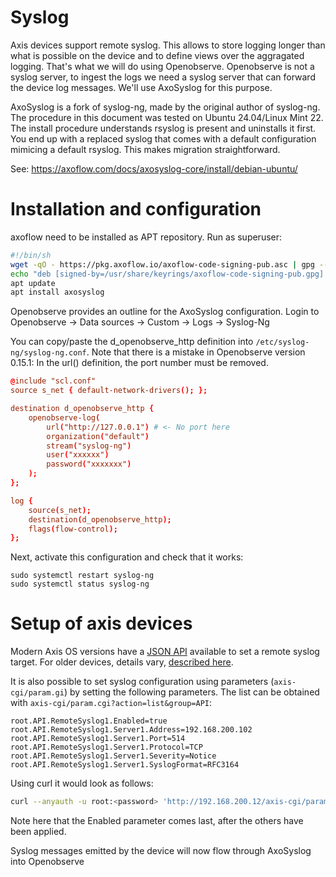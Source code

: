 # Syslog

Axis devices support remote syslog. This allows to store logging longer than what is possible on the device and to define views over the aggragated logging. That's what we will do using Openobserve. Openobserve is not a syslog server, to ingest the logs we need a syslog server that can forward the device log messages. We'll use AxoSyslog for this purpose.

AxoSyslog is a fork of syslog-ng, made by the original author of syslog-ng. The procedure in this document was tested on Ubuntu 24.04/Linux Mint 22. The install procedure understands rsyslog is present and uninstalls it first. You end up with a replaced syslog that comes with a default configuration mimicing a default rsyslog. This makes migration straightforward.

See: https://axoflow.com/docs/axosyslog-core/install/debian-ubuntu/

# Installation and configuration

axoflow need to be installed as APT repository. Run as superuser:

```sh
#!/bin/sh
wget -qO - https://pkg.axoflow.io/axoflow-code-signing-pub.asc | gpg --dearmor > /usr/share/keyrings/axoflow-code-signing-pub.gpg
echo "deb [signed-by=/usr/share/keyrings/axoflow-code-signing-pub.gpg] https://pkg.axoflow.io/apt stable ubuntu-noble" | tee --append /etc/apt/sources.list.d/axoflow.list
apt update
apt install axosyslog
```

Openobserve provides an outline for the AxoSyslog configuration.
Login to Openobserve -> Data sources -> Custom -> Logs -> Syslog-Ng

You can copy/paste the d_openobserve_http definition into
`/etc/syslog-ng/syslog-ng.conf`. Note that there is a mistake in Openobserve
version 0.15.1: In the url() definition, the port number must be removed.

```conf
@include "scl.conf"
source s_net { default-network-drivers(); };

destination d_openobserve_http {
    openobserve-log(
        url("http://127.0.0.1") # <- No port here
        organization("default")
        stream("syslog-ng")
        user("xxxxxx")
        password("xxxxxxx")
    );
};

log {
    source(s_net);
    destination(d_openobserve_http);
    flags(flow-control);
};
```

Next, activate this configuration and check that it works:

```
sudo systemctl restart syslog-ng
sudo systemctl status syslog-ng
```

# Setup of axis devices

Modern Axis OS versions have a [JSON API](https://developer.axis.com/vapix/network-video/remote-syslog/) available to set a remote syslog target. For
older devices, details vary, [described here](https://help.axis.com/en-us/axis-os-knowledge-base#syslog).

It is also possible to set syslog configuration using parameters
(`axis-cgi/param.gi`) by setting the following parameters. The list can be
obtained with `axis-cgi/param.cgi?action=list&group=API`:

```
root.API.RemoteSyslog1.Enabled=true
root.API.RemoteSyslog1.Server1.Address=192.168.200.102
root.API.RemoteSyslog1.Server1.Port=514
root.API.RemoteSyslog1.Server1.Protocol=TCP
root.API.RemoteSyslog1.Server1.Severity=Notice
root.API.RemoteSyslog1.Server1.SyslogFormat=RFC3164
```

Using curl it would look as follows:

```sh
curl --anyauth -u root:<password> 'http://192.168.200.12/axis-cgi/param.cgi?action=update&API.RemoteSyslog1.Server1.Address=192.168.200.102&API.RemoteSyslog1.Server1.Port=514&API.RemoteSyslog1.Server1.Protocol=TCP&API.RemoteSyslog1.Server1.Severity=Notice&API.RemoteSyslog1.Server1.SyslogFormat=RFC3164&API.RemoteSyslog1.Enabled=true'
```

Note here that the Enabled parameter comes last, after the others have been
applied.

Syslog messages emitted by the device will now flow through AxoSyslog into Openobserve


